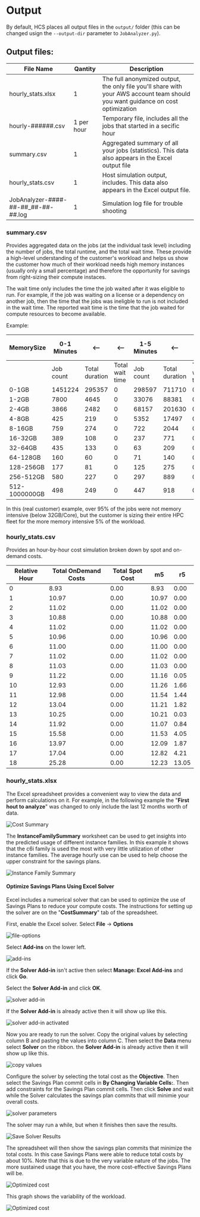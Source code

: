 # Output

By default, HCS places all output files in the `output/` folder (this can be changed usign the `--output-dir` parameter to `JobAnalyzer.py`). 

## Output files:

|File Name                          |Qantity   |Description                                                                                                                     |
|-----------------------------------|----------|--------------------------------------------------------------------------------------------------------------------------------|
|hourly_stats.xlsx                  |1         |The full anonymized output, the only file you'll share with your AWS account team should you want guidance on cost optimization |
|hourly-######.csv                  |1 per hour|Temporary file, includes all the jobs that started in a secific hour                                                            |
|summary.csv                        |1         |Aggregated summary of all your jobs (statistics). This data also appears in the Excel output file                               |
|hourly_stats.csv                   |1         |Host simulation output, includes. This data also appears in the Excel output file.                                              |
|JobAnalyzer-####-##-##_##-##-##.log|1         |Simulation log file for trouble shooting                                                                                        |

### summary.csv

Provides aggregated data on the jobs (at the individual task level) including the number of jobs, the total runtime, and the total wait time. These provide a high-level understanding of the customer's workload and helps us show the customer how much of their workload needs high memory instances (usually only a small percentage) and therefore the opportunity for savings from right-sizing their compute instaces.

The wait time only includes the time the job waited after it was eligible to run.
For example, if the job was waiting on a license or a dependency on another job, then the time that the jobs was ineligble to run is
not included in the wait time.
The reported wait time is the time that the job waited for compute resources to become available.

Example:

|MemorySize      |0-1 Minutes     |<--             |<--             |1-5 Minutes     |<--             |<--             |5-20 Minutes    |<--             |<--             |20-60 Minutes   |<--             |<--             |60-240 Minutes  |<--             |<--             |240-1440 Minutes|<--             |<--             |1440-1000000 Min|<--             |<--             |
|----------------|----------------|----------------|----------------|----------------|----------------|----------------|----------------|----------------|----------------|----------------|----------------|----------------|----------------|----------------|----------------|----------------|----------------|----------------|----------------|----------------|----------------|
|                |Job count       |Total duration  |Total wait time |Job count       |Total duration  |Total wait time |Job count       |Total duration  |Total wait time |Job count       |Total duration  |Total wait time |Job count       |Total duration  |Total wait time |Job count       |Total duration  |<--             |Job count       |Total duration  |Total wait time |
|0-1GB           |1451224         |295357          |0               |298597          |711710          |0               |268244          |2464401         |0               |84075           |2832260         |0               |48673           |5699891         |0               |21450           |14928398        |<--             |37222           |940366200       |0               |
|1-2GB           |7800            |4645            |0               |33076           |88381           |0               |27230           |285958          |0               |11301           |390683          |0               |9244            |1129832         |0               |5195            |3431642         |<--             |4444            |104405917       |0               |
|2-4GB           |3866            |2482            |0               |68157           |201630          |0               |94798           |1120678         |0               |108126          |3764462         |0               |47593           |5155126         |0               |17470           |10450704        |<--             |7154            |100846783       |0               |
|4-8GB           |425             |219             |0               |5352            |17497           |0               |9978            |106535          |0               |7959            |275142          |0               |5768            |701616          |0               |3831            |2662791         |<--             |3218            |66155544        |0               |
|8-16GB          |759             |274             |0               |722             |2044            |0               |5904            |72149           |0               |4462            |183369          |0               |11244           |1307581         |0               |6363            |3983032         |<--             |3024            |42831455        |0               |
|16-32GB         |389             |108             |0               |237             |771             |0               |1148            |14321           |0               |1573            |58971           |0               |2971            |359024          |0               |2577            |1766540         |<--             |2017            |29588185        |0               |
|32-64GB         |435             |133             |0               |63              |209             |0               |605             |7613            |0               |1079            |41389           |0               |1731            |206706          |0               |1283            |1026257         |<--             |1107            |22509888        |0               |
|64-128GB        |160             |60              |0               |71              |140             |0               |35              |383             |0               |110             |4379            |0               |244             |33840           |0               |408             |284120          |<--             |285             |6939359         |0               |
|128-256GB       |177             |81              |0               |125             |275             |0               |107             |743             |0               |45              |1826            |0               |122             |15285           |0               |258             |206859          |<--             |192             |5132956         |0               |
|256-512GB       |580             |227             |0               |297             |889             |0               |330             |3258            |0               |249             |9267            |0               |165             |20148           |0               |53              |35973           |<--             |69              |1955220         |0               |
|512-1000000GB   |498             |249             |0               |447             |918             |0               |226             |2116            |0               |141             |4907            |0               |45              |5168            |0               |41              |29869           |<--             |26              |729017          |0               |

In this (real customer) example, over 95% of the jobs were not memory intensive (below 32GB/Core), but the customer is sizing their entire HPC fleet for the more memory intensive 5% of the workload.

### hourly_stats.csv

Provides an hour-by-hour cost simulation broken down by spot and on-demand costs.

|Relative Hour       |Total OnDemand Costs|Total Spot Cost     |m5                  |r5                  |
|--------------------|--------------------|--------------------|--------------------|--------------------|
|0                   |8.93                |0.00                |8.93                |0.00                |
|1                   |10.97               |0.00                |10.97               |0.00                |
|2                   |11.02               |0.00                |11.02               |0.00                |
|3                   |10.88               |0.00                |10.88               |0.00                |
|4                   |11.02               |0.00                |11.02               |0.00                |
|5                   |10.96               |0.00                |10.96               |0.00                |
|6                   |11.00               |0.00                |11.00               |0.00                |
|7                   |11.02               |0.00                |11.02               |0.00                |
|8                   |11.03               |0.00                |11.03               |0.00                |
|9                   |11.22               |0.00                |11.16               |0.05                |
|10                  |12.93               |0.00                |11.26               |1.66                |
|11                  |12.98               |0.00                |11.54               |1.44                |
|12                  |13.04               |0.00                |11.21               |1.82                |
|13                  |10.25               |0.00                |10.21               |0.03                |
|14                  |11.92               |0.00                |11.07               |0.84                |
|15                  |15.58               |0.00                |11.53               |4.05                |
|16                  |13.97               |0.00                |12.09               |1.87                |
|17                  |17.04               |0.00                |12.82               |4.21                |
|18                  |25.28               |0.00                |12.23               |13.05               |

### hourly_stats.xlsx

The Excel spreadsheet provides a convenient way to view the data and perform calculations on it.
For example, in the following example the "**First hout to analyze**" was changed to only include the last 12 months worth of data.

![Cost Summary](images/cost-summary.png)

The **InstanceFamilySummary** worksheet can be used to get insights into the predicted usage of different instance families.
In this example it shows that the c6i family is used the most with very little utilization of other instance families.
The average hourly use can be used to help choose the upper constraint for the savings plans.

![Instance Family Summary](images/instance-family-info.png)

#### Optimize Savings Plans Using Excel Solver

Excel includes a numerical solver that can be used to optimize the use of Savings Plans to reduce your compute costs.
The instructions for setting up the solver are on the "**CostSummary**" tab of the spreadsheet.

First, enable the Excel solver.
Select **File** -> **Options**

![file-options](images/file-options.png)

Select **Add-ins** on the lower left.

![add-ins](images/add-ins-1.png)

If the **Solver Add-in** isn't active then select **Manage: Excel Add-ins** and click **Go**.

Select the **Solver Add-in** and click **OK**.

![solver add-in](images/solver-add-in.png)

If the **Solver Add-in** is already active then it will show up like this.

![solver add-in activated](images/add-ins-2.png)

Now you are ready to run the solver.
Copy the original values by selecting column B and pasting the values into column C.
Then select the **Data** menu select **Solver** on the ribbon.
 the **Solver Add-in** is already active then it will show up like this.

![copy values](images/copy-values.png)

Configure the solver by selecting the total cost as the **Objective**.
Then select the Savings Plan commit cells in **By Changing Variable Cells:**.
Then add constraints for the Savings Plan commit cells.
Then click **Solve** and wait while the Solver calculates the savings plan commits
that will minimie your overall costs.

![solver parameters](images/solver-parameters.png)

The solver may run a while, but when it finishes then save the results.

![Save Solver Results](images/solver-results.png)

The spreadsheet will then show the savings plan commits that minimize the total costs.
In this case Savings Plans were able to reduce total costs by about 10%.
Note that this is due to the very variable nature of the jobs.
The more sustained usage that you have, the more cost-effective Savings Plans will be.

![Optimized cost](images/solver-savings.png)

This graph shows the variability of the workload.

![Optimized cost](images/core-hours-chart.png)
